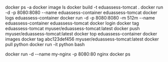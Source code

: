 docker ps -a
docker image ls
docker build -t eduassess-tomcat .
docker run -d -p 8080:8080 --name eduassess-container eduassess-tomcat
docker logs eduassess-container
docker run -d -p 8080:8080 -m 512m --name eduassess-container eduassess-tomcat
docker login
docker tag eduassess-tomcat myuser/eduassess-tomcat:latest
docker push myuser/eduassess-tomcat:latest
docker top eduassess-container
docker images
docker tag abc123def456 myuser/eduassess-tomcat:latest
docker pull python
docker run -it python bash

docker run -d --name my-nginx -p 8080:80 nginx
docker ps
